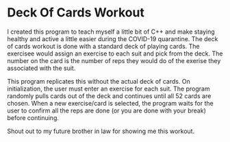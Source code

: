 # Deck Of Cards Workout

I created this program to teach myself a little bit of C++ and make staying healthy and active a little easier during the COVID-19 quarantine. The deck of cards workout is done with a standard deck of playing cards. The exercisee would assign an exercise to each suit and pick from the deck. The number on the card is the number of reps they would do of the exerise they associated with the suit.

This program replicates this without the actual deck of cards. On initialization, the user must enter an exercise for each suit. The program randomly pulls cards out of the deck and continues until all 52 cards are chosen. When a new exercise/card is selected, the program waits for the user to confirm all the reps are done (or you are done with your break) before continuing.

Shout out to my future brother in law for showing me this workout.